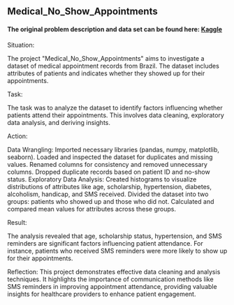 ## Medical_No_Show_Appointments

#### The original problem description and data set can be found here: [Kaggle](https://www.kaggle.com/joniarroba/noshowappointments/home)

Situation:

The project "Medical_No_Show_Appointments" aims to investigate a dataset of medical appointment records from Brazil. The dataset includes attributes of patients and indicates whether they showed up for their appointments.

Task: 

The task was to analyze the dataset to identify factors influencing whether patients attend their appointments. This involves data cleaning, exploratory data analysis, and deriving insights.

Action:

Data Wrangling:
Imported necessary libraries (pandas, numpy, matplotlib, seaborn).
Loaded and inspected the dataset for duplicates and missing values.
Renamed columns for consistency and removed unnecessary columns.
Dropped duplicate records based on patient ID and no-show status.
Exploratory Data Analysis:
Created histograms to visualize distributions of attributes like age, scholarship, hypertension, diabetes, alcoholism, handicap, and SMS received.
Divided the dataset into two groups: patients who showed up and those who did not.
Calculated and compared mean values for attributes across these groups.

Result:

The analysis revealed that age, scholarship status, hypertension, and SMS reminders are significant factors influencing patient attendance. For instance, patients who received SMS reminders were more likely to show up for their appointments.

Reflection: This project demonstrates effective data cleaning and analysis techniques. It highlights the importance of communication methods like SMS reminders in improving appointment attendance, providing valuable insights for healthcare providers to enhance patient engagement.
